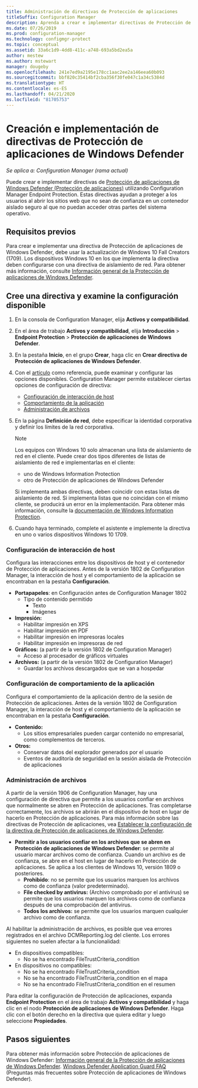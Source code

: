 ```yaml
---
title: Administración de directivas de Protección de aplicaciones
titleSuffix: Configuration Manager
description: Aprenda a crear e implementar directivas de Protección de aplicaciones de Windows Defender.
ms.date: 07/26/2019
ms.prod: configuration-manager
ms.technology: configmgr-protect
ms.topic: conceptual
ms.assetid: 33a6c1d9-4dd8-411c-a748-693a5bd2ea5a
author: mestew
ms.author: mstewart
manager: dougeby
ms.openlocfilehash: 241e7ed9a2195e178cc1aac2ee2a146eea60b093
ms.sourcegitcommit: bbf820c35414bf2cba356f30fe047c1a34c5384d
ms.translationtype: HT
ms.contentlocale: es-ES
ms.lasthandoff: 04/21/2020
ms.locfileid: "81705753"
---
```

# <a name="create-and-deploy-windows-defender-application-guard-policy"></a>Creación e implementación de directivas de Protección de aplicaciones de Windows Defender

*Se aplica a: Configuration Manager (rama actual)*
<!-- 1351960 -->  
Puede crear e implementar directivas de [Protección de aplicaciones de Windows Defender (Protección de aplicaciones)](https://docs.microsoft.com/windows/threat-protection/windows-defender-application-guard/wd-app-guard-overview) utilizando Configuration Manager Endpoint Protection. Estas directivas ayudan a proteger a los usuarios al abrir los sitios web que no sean de confianza en un contenedor aislado seguro al que no puedan acceder otras partes del sistema operativo.

## <a name="prerequisites"></a>Requisitos previos

Para crear e implementar una directiva de Protección de aplicaciones de Windows Defender, debe usar la actualización de Windows 10 Fall Creators (1709). Los dispositivos Windows 10 en los que implementa la directiva deben configurarse con una directiva de aislamiento de red. Para obtener más información, consulte [Información general de la Protección de aplicaciones de Windows Defender](https://docs.microsoft.com/windows/threat-protection/windows-defender-application-guard/wd-app-guard-overview).

## <a name="create-a-policy-and-to-browse-the-available-settings"></a>Cree una directiva y examine la configuración disponible

1. En la consola de Configuration Manager, elija **Activos y compatibilidad**.
2. En el área de trabajo **Activos y compatibilidad**, elija **Introducción** > **Endpoint Protection** > **Protección de aplicaciones de Windows Defender**.
3. En la pestaña **Inicio**, en el grupo **Crear**, haga clic en **Crear directiva de Protección de aplicaciones de Windows Defender**.
4. Con el [artículo](https://docs.microsoft.com/windows/security/threat-protection/windows-defender-application-guard/configure-wd-app-guard) como referencia, puede examinar y configurar las opciones disponibles. Configuration Manager permite establecer ciertas opciones de configuración de directiva:
   - [Configuración de interacción de host](#bkmk_HIS)
   - [Comportamiento de la aplicación](#bkmk_ABS)
   - [Administración de archivos](#bkmk_FM)
5. En la página **Definición de red**, debe especificar la identidad corporativa y definir los límites de la red corporativa.

    > [!NOTE]
    > Los equipos con Windows 10 solo almacenan una lista de aislamiento de red en el cliente. Puede crear dos tipos diferentes de listas de aislamiento de red e implementarlas en el cliente:
    >
    >  - uno de Windows Information Protection
    >  - otro de Protección de aplicaciones de Windows Defender
    >
    > Si implementa ambas directivas, deben coincidir con estas listas de aislamiento de red. Si implementa listas que no coincidan con el mismo cliente, se producirá un error en la implementación. Para obtener más información, consulte la [documentación de Windows Information Protection](https://docs.microsoft.com/windows/security/information-protection/windows-information-protection/create-wip-policy-using-configmgr).

6. Cuando haya terminado, complete el asistente e implemente la directiva en uno o varios dispositivos Windows 10 1709.

### <a name="host-interaction-settings"></a><a name="bkmk_HIS"></a> Configuración de interacción de host

Configura las interacciones entre los dispositivos de host y el contenedor de Protección de aplicaciones. Antes de la versión 1802 de Configuration Manager, la interacción de host y el comportamiento de la aplicación se encontraban en la pestaña **Configuración**.

- **Portapapeles**: en Configuración antes de Configuration Manager 1802
  - Tipo de contenido permitido
    - Texto
    - Imágenes
- **Impresión:**
  - Habilitar impresión en XPS
  - Habilitar impresión en PDF
  - Habilitar impresión en impresoras locales
  - Habilitar impresión en impresoras de red
- **Gráficos:** (a partir de la versión 1802 de Configuration Manager)
  - Acceso al procesador de gráficos virtuales
- **Archivos:** (a partir de la versión 1802 de Configuration Manager)
  - Guardar los archivos descargados que se van a hospedar

### <a name="application-behavior-settings"></a><a name="bkmk_ABS"></a> Configuración de comportamiento de la aplicación

Configura el comportamiento de la aplicación dentro de la sesión de Protección de aplicaciones. Antes de la versión 1802 de Configuration Manager, la interacción de host y el comportamiento de la aplicación se encontraban en la pestaña **Configuración**.

- **Contenido:**
  - Los sitios empresariales pueden cargar contenido no empresarial, como complementos de terceros.
- **Otros:**
  - Conservar datos del explorador generados por el usuario
  - Eventos de auditoría de seguridad en la sesión aislada de Protección de aplicaciones

### <a name="file-management"></a><a name="bkmk_FM"></a> Administración de archivos
<!--3555858-->
A partir de la versión 1906 de Configuration Manager, hay una configuración de directiva que permite a los usuarios confiar en archivos que normalmente se abren en Protección de aplicaciones. Tras completarse correctamente, los archivos se abrirán en el dispositivo de host en lugar de hacerlo en Protección de aplicaciones. Para más información sobre las directivas de Protección de aplicaciones, vea [Establecer la configuración de la directiva de Protección de aplicaciones de Windows Defender](https://docs.microsoft.com/windows/security/threat-protection/windows-defender-application-guard/configure-wd-app-guard).

- **Permitir a los usuarios confiar en los archivos que se abren en Protección de aplicaciones de Windows Defender**: se permite al usuario marcar archivos como de confianza. Cuando un archivo es de confianza, se abre en el host en lugar de hacerlo en Protección de aplicaciones. Se aplica a los clientes de Windows 10, versión 1809 o posteriores.
  - **Prohibido**: no se permite que los usuarios marquen los archivos como de confianza (valor predeterminado).
  - **File checked by antivirus:** (Archivo comprobado por el antivirus) se permite que los usuarios marquen los archivos como de confianza después de una comprobación del antivirus.
  - **Todos los archivos:** se permite que los usuarios marquen cualquier archivo como de confianza.

Al habilitar la administración de archivos, es posible que vea errores registrados en el archivo DCMReporting.log del cliente. Los errores siguientes no suelen afectar a la funcionalidad: <!--4619457-->

- En dispositivos compatibles:
  - No se ha encontrado FileTrustCriteria_condition
- En dispositivos no compatibles:
  - No se ha encontrado FileTrustCriteria_condition
  - No se ha encontrado FileTrustCriteria_condition en el mapa
  - No se ha encontrado FileTrustCriteria_condition en el resumen

Para editar la configuración de Protección de aplicaciones, expanda **Endpoint Protection** en el área de trabajo **Activos y compatibilidad** y haga clic en el nodo **Protección de aplicaciones de Windows Defender**. Haga clic con el botón derecho en la directiva que quiera editar y luego seleccione **Propiedades**.

## <a name="next-steps"></a>Pasos siguientes

Para obtener más información sobre Protección de aplicaciones de Windows Defender: [Información general de la Protección de aplicaciones de Windows Defender](https://docs.microsoft.com/windows/security/threat-protection/windows-defender-application-guard/wd-app-guard-overview).
[Windows Defender Application Guard FAQ](https://docs.microsoft.com/windows/security/threat-protection/windows-defender-application-guard/faq-wd-app-guard) (Preguntas más frecuentes sobre Protección de aplicaciones de Windows Defender).
